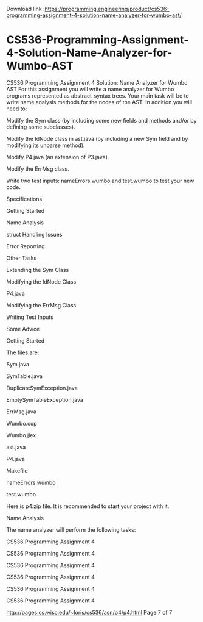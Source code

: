 Download link :https://programming.engineering/product/cs536-programming-assignment-4-solution-name-analyzer-for-wumbo-ast/

# CS536-Programming-Assignment-4-Solution-Name-Analyzer-for-Wumbo-AST
CS536 Programming Assignment 4 Solution: Name Analyzer for Wumbo AST
For this assignment you will write a name analyzer for Wumbo programs represented as abstract-syntax trees. Your main task will be to write name analysis methods for the nodes of the AST. In addition you will need to:

Modify the Sym class (by including some new fields and methods and/or by defining some subclasses).

Modify the IdNode class in ast.java (by including a new Sym field and by modifying its unparse method).

Modify P4.java (an extension of P3.java).

Modify the ErrMsg class.

Write two test inputs: nameErrors.wumbo and test.wumbo to test your new code.

Specifications

Getting Started



Name Analysis



struct Handling Issues



Error Reporting



Other Tasks



Extending the Sym Class



Modifying the IdNode Class



P4.java



Modifying the ErrMsg Class



Writing Test Inputs



Some Advice



Getting Started

The files are:

Sym.java



SymTable.java



DuplicateSymException.java



EmptySymTableException.java



ErrMsg.java



Wumbo.cup



Wumbo.jlex



ast.java



P4.java



Makefile



nameErrors.wumbo



test.wumbo



Here is p4.zip file. It is recommended to start your project with it.

Name Analysis

The name analyzer will perform the following tasks:

CS536 Programming Assignment 4

CS536 Programming Assignment 4

CS536 Programming Assignment 4

CS536 Programming Assignment 4

CS536 Programming Assignment 4

CS536 Programming Assignment 4

http://pages.cs.wisc.edu/~loris/cs536/asn/p4/p4.html Page 7 of 7
